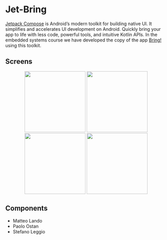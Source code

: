 # Jet-Bring
<a href = "https://developer.android.com/jetpack/compose">Jetpack Compose</a> is Android’s modern toolkit for building native UI. It simplifies and accelerates UI development on Android. Quickly bring your app to life with less code, powerful tools, and intuitive Kotlin APIs.
In the embedded systems course we have developed the copy of the app <a href="https://web.getbring.com/"> Bring! </a> using this toolkit.
## Screens

<p align="center">
  <img src="https://raw.githubusercontent.com/stefanoleggio/jet-bring/master/screens/home.png" width="190">
  <img src="https://raw.githubusercontent.com/stefanoleggio/jet-bring/master/screens/grid.png" width="190">
  <img src="https://raw.githubusercontent.com/stefanoleggio/jet-bring/master/screens/profilo.png" width="190">
    <img src="https://raw.githubusercontent.com/stefanoleggio/jet-bring/master/screens/ricetta.png" width="190">

</p>

## Components
- Matteo Lando
- Paolo Ostan
- Stefano Leggio
